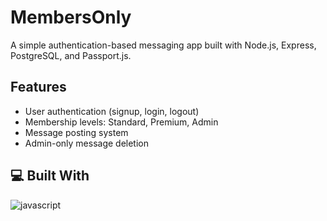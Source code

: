 # MembersOnly  
A simple authentication-based messaging app built with Node.js, Express, PostgreSQL, and Passport.js.  

## Features  
- User authentication (signup, login, logout)  
- Membership levels: Standard, Premium, Admin  
- Message posting system  
- Admin-only message deletion

 ## 💻 Built With
![javascript](https://skillicons.dev/icons?i=html,css,js,nodejs,express,mysql)


